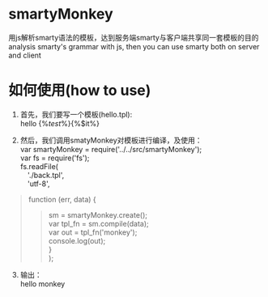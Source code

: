 # smartyMonkey
用js解析smarty语法的模板，达到服务端smarty与客户端共享同一套模板的目的
analysis smarty's grammar with js, then you can use smarty both on server and client

# 如何使用(how to use)

1. 首先，我们要写一个模板(hello.tpl):<br/>
    hello {%*test*%}{%$it%}

2. 然后，我们调用smatyMonkey对模板进行编译，及使用：<br/>
var smartyMonkey = require('../../src/smartyMonkey');<br/>
var fs = require('fs');<br/>
fs.readFile(<br/>
&emsp;'./back.tpl',<br/>
&emsp;'utf-8',<br/>
>function (err, data) {<br/>
>>sm = smartyMonkey.create();<br/>
>>var tpl_fn = sm.compile(data);<br/>
>>var out = tpl_fn('monkey');<br/>
>>console.log(out);<br/>
>}<br/>
);<br/>


3. 输出：<br/>
hello monkey
